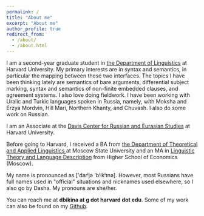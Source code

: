 ```yaml
---
permalink: /
title: "About me"
excerpt: "About me"
author_profile: true
redirect_from:
  - /about/
  - /about.html
---
```

I am a second-year graduate student in [the Department of Linguistics](https://linguistics.fas.harvard.edu) at Harvard University. My primary interests are in syntax and semantics, in particular the mapping between these two interfaces. The topics I have been thinking lately are semantics of bare arguments, differential subject marking, syntax and semantics of non-finite embedded clauses, and agreement systems. I also love doing fieldwork. I have been working with Uralic and Turkic languages spoken in Russia, namely, with Moksha and Erzya Mordvin, Hill Mari, Northern Khanty, and Chuvash. I also do some work on Russian. 

I am an Associate at the [Davis Center for Russian and Eurasian Studies](https://daviscenter.fas.harvard.edu) at Harvard University. 

Before going to Harvard, I received a BA from [the Department of Theoretical and Applied Linguistics
](http://tipl.philol.msu.ru) at Moscow State University and an MA in [Linguistic Theory and Language Description](https://www.hse.ru/en/ma/tling/) from Higher School of Economics (Moscow).

My name is pronounced as ['darʲjə 'bʲikʲɪnə]. However, most Russians have full names used in "official" situations and nicknames used elsewhere, so I also go by Dasha. My pronouns are she/her. 

You can reach me at **dbikina at g dot harvard dot edu**. Some of my work can also be found on my [Github](https://github.com/dariabikina).

